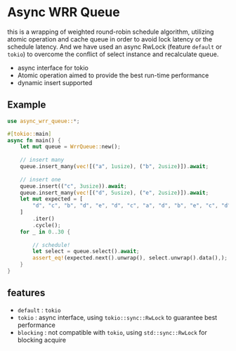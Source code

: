 
# Async WRR Queue

this is a wrapping of weighted round-robin schedule algorithm, utilizing atomic 
operation and cache queue in order to avoid lock latency or the schedule latency.
And we have used an async RwLock (feature `default` or `tokio`) to overcome the 
conflict of select instance and recalculate queue.

- async interface for tokio
- Atomic operation aimed to provide the best run-time performance 
- dynamic insert supported

## Example 

```rust
use async_wrr_queue::*;

#[tokio::main]
async fn main() {
    let mut queue = WrrQueue::new();
    
    // insert many 
    queue.insert_many(vec![("a", 1usize), ("b", 2usize)]).await;
    
    // insert one
    queue.insert(("c", 3usize)).await;
    queue.insert_many(vec![("d", 5usize), ("e", 2usize)]).await;
    let mut expected = [
        "d", "c", "b", "d", "e", "d", "c", "a", "d", "b", "e", "c", "d",
    ]
        .iter()
        .cycle();
    for _ in 0..30 {
        
        // schedule!
        let select = queue.select().await;
        assert_eq!(expected.next().unwrap(), select.unwrap().data(),);
    }
}
```

## features

- `default` : `tokio` 
- `tokio`    : async interface, using `tokio::sync::RwLock` to guarantee best performance
- `blocking` : not compatible with `tokio`, using `std::sync::RwLock` for blocking acquire